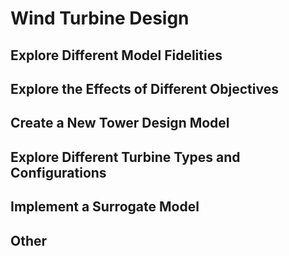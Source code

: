 # Wind Turbine Design

## Explore Different Model Fidelities

## Explore the Effects of Different Objectives

## Create a New Tower Design Model

## Explore Different Turbine Types and Configurations

## Implement a Surrogate Model

## Other
